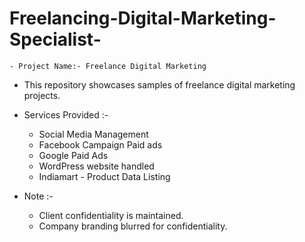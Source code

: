 # Freelancing-Digital-Marketing-Specialist-

    - Project Name:- Freelance Digital Marketing 
- This repository showcases samples of freelance digital marketing projects.

- Services Provided :-
     - Social Media Management 
     - Facebook Campaign Paid ads
     - Google Paid Ads
     - WordPress website handled
     - Indiamart - Product Data Listing

- Note :-
     - Client confidentiality is maintained.
     - Company branding blurred for confidentiality.
